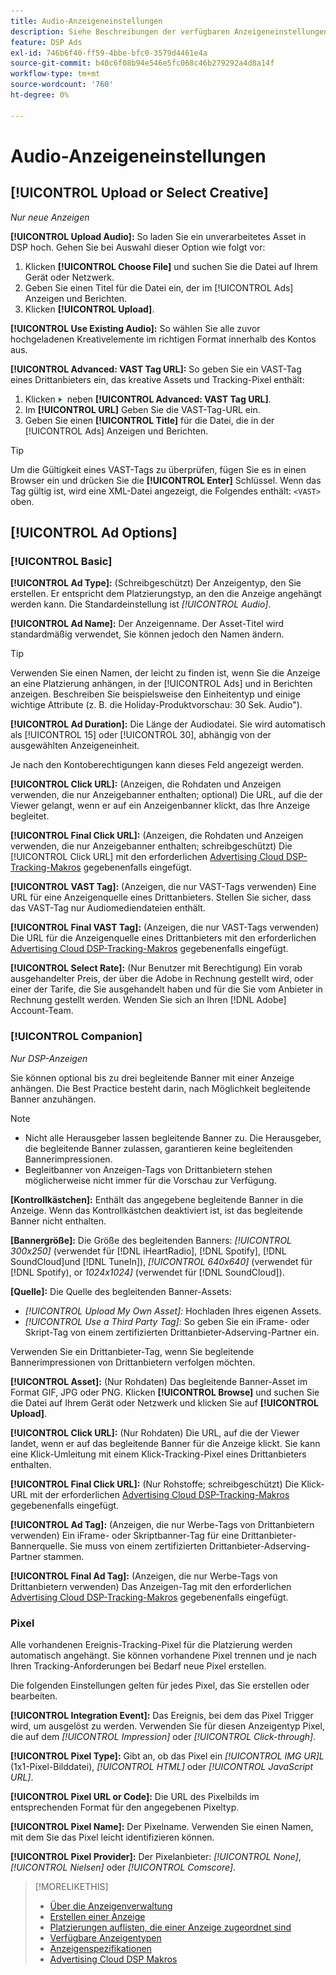 ```yaml
---
title: Audio-Anzeigeneinstellungen
description: Siehe Beschreibungen der verfügbaren Anzeigeneinstellungen für Audioanzeigen.
feature: DSP Ads
exl-id: 746b6f40-ff59-4bbe-bfc0-3579d4461e4a
source-git-commit: b40c6f08b94e546e5fc068c46b279292a4d8a14f
workflow-type: tm+mt
source-wordcount: '760'
ht-degree: 0%

---
```


# Audio-Anzeigeneinstellungen

## [!UICONTROL Upload or Select Creative]

*Nur neue Anzeigen*

**[!UICONTROL Upload Audio]:** So laden Sie ein unverarbeitetes Asset in DSP hoch. Gehen Sie bei Auswahl dieser Option wie folgt vor:

1. Klicken **[!UICONTROL Choose File]** und suchen Sie die Datei auf Ihrem Gerät oder Netzwerk.
1. Geben Sie einen Titel für die Datei ein, der im [!UICONTROL Ads] Anzeigen und Berichten.
1. Klicken **[!UICONTROL Upload]**.

**[!UICONTROL Use Existing Audio]:** So wählen Sie alle zuvor hochgeladenen Kreativelemente im richtigen Format innerhalb des Kontos aus.

**[!UICONTROL Advanced: VAST Tag URL]:** So geben Sie ein VAST-Tag eines Drittanbieters ein, das kreative Assets und Tracking-Pixel enthält:

1. Klicken ![Pfeil](/help/dsp/assets/compressed.png) neben **[!UICONTROL Advanced: VAST Tag URL]**.
1. Im **[!UICONTROL URL]** Geben Sie die VAST-Tag-URL ein.
1. Geben Sie einen **[!UICONTROL Title]** für die Datei, die in der [!UICONTROL Ads] Anzeigen und Berichten.

>[!TIP]
>
> Um die Gültigkeit eines VAST-Tags zu überprüfen, fügen Sie es in einen Browser ein und drücken Sie die **[!UICONTROL Enter]** Schlüssel. Wenn das Tag gültig ist, wird eine XML-Datei angezeigt, die Folgendes enthält: `<VAST>` oben.

## [!UICONTROL Ad Options]

### [!UICONTROL Basic]

**[!UICONTROL Ad Type]:** (Schreibgeschützt) Der Anzeigentyp, den Sie erstellen. Er entspricht dem Platzierungstyp, an den die Anzeige angehängt werden kann. Die Standardeinstellung ist *[!UICONTROL Audio]*.

**[!UICONTROL Ad Name]:** Der Anzeigenname. Der Asset-Titel wird standardmäßig verwendet, Sie können jedoch den Namen ändern.

>[!TIP]
>
> Verwenden Sie einen Namen, der leicht zu finden ist, wenn Sie die Anzeige an eine Platzierung anhängen, in der [!UICONTROL Ads] und in Berichten anzeigen. Beschreiben Sie beispielsweise den Einheitentyp und einige wichtige Attribute (z. B. die Holiday-Produktvorschau: 30 Sek. Audio&quot;).

**[!UICONTROL Ad Duration]:** Die Länge der Audiodatei. Sie wird automatisch als [!UICONTROL 15] oder [!UICONTROL 30], abhängig von der ausgewählten Anzeigeneinheit.

Je nach den Kontoberechtigungen kann dieses Feld angezeigt werden.

**[!UICONTROL Click URL]:** (Anzeigen, die Rohdaten und Anzeigen verwenden, die nur Anzeigebanner enthalten; optional) Die URL, auf die der Viewer gelangt, wenn er auf ein Anzeigenbanner klickt, das Ihre Anzeige begleitet.

**[!UICONTROL Final Click URL]:** (Anzeigen, die Rohdaten und Anzeigen verwenden, die nur Anzeigebanner enthalten; schreibgeschützt) Die [!UICONTROL Click URL] mit den erforderlichen [Advertising Cloud DSP-Tracking-Makros](/help/dsp/campaign-management/macros.md) gegebenenfalls eingefügt.

**[!UICONTROL VAST Tag]:** (Anzeigen, die nur VAST-Tags verwenden) Eine URL für eine Anzeigenquelle eines Drittanbieters. Stellen Sie sicher, dass das VAST-Tag nur Audiomediendateien enthält.

**[!UICONTROL Final VAST Tag]:** (Anzeigen, die nur VAST-Tags verwenden) Die URL für die Anzeigenquelle eines Drittanbieters mit den erforderlichen [Advertising Cloud DSP-Tracking-Makros](/help/dsp/campaign-management/macros.md) gegebenenfalls eingefügt.

**[!UICONTROL Select Rate]:** (Nur Benutzer mit Berechtigung) Ein vorab ausgehandelter Preis, der über die Adobe in Rechnung gestellt wird, oder einer der Tarife, die Sie ausgehandelt haben und für die Sie vom Anbieter in Rechnung gestellt werden. Wenden Sie sich an Ihren [!DNL Adobe] Account-Team.

### [!UICONTROL Companion]

*Nur DSP-Anzeigen*

Sie können optional bis zu drei begleitende Banner mit einer Anzeige anhängen. Die Best Practice besteht darin, nach Möglichkeit begleitende Banner anzuhängen.

>[!NOTE]
>
>* Nicht alle Herausgeber lassen begleitende Banner zu. Die Herausgeber, die begleitende Banner zulassen, garantieren keine begleitenden Bannerimpressionen.
>* Begleitbanner von Anzeigen-Tags von Drittanbietern stehen möglicherweise nicht immer für die Vorschau zur Verfügung.


**\[Kontrollkästchen\]:** Enthält das angegebene begleitende Banner in die Anzeige. Wenn das Kontrollkästchen deaktiviert ist, ist das begleitende Banner nicht enthalten.

**\[Bannergröße\]:** Die Größe des begleitenden Banners: *[!UICONTROL 300x250]* (verwendet für [!DNL iHeartRadio], [!DNL Spotify], [!DNL SoundCloud]und [!DNL TuneIn]), *[!UICONTROL 640x640]* (verwendet für [!DNL Spotify), or *1024x1024]* (verwendet für [!DNL SoundCloud]).

**\[Quelle\]:** Die Quelle des begleitenden Banner-Assets:

* *[!UICONTROL Upload My Own Asset]:* Hochladen Ihres eigenen Assets.
* *[!UICONTROL Use a Third Party Tag]:* So geben Sie ein iFrame- oder Skript-Tag von einem zertifizierten Drittanbieter-Adserving-Partner ein.

Verwenden Sie ein Drittanbieter-Tag, wenn Sie begleitende Bannerimpressionen von Drittanbietern verfolgen möchten.

**[!UICONTROL Asset]:** (Nur Rohdaten) Das begleitende Banner-Asset im Format GIF, JPG oder PNG. Klicken **[!UICONTROL Browse]** und suchen Sie die Datei auf Ihrem Gerät oder Netzwerk und klicken Sie auf **[!UICONTROL Upload]**.

**[!UICONTROL Click URL]:** (Nur Rohdaten) Die URL, auf die der Viewer landet, wenn er auf das begleitende Banner für die Anzeige klickt. Sie kann eine Klick-Umleitung mit einem Klick-Tracking-Pixel eines Drittanbieters enthalten.

**[!UICONTROL Final Click URL]:** (Nur Rohstoffe; schreibgeschützt) Die Klick-URL mit der erforderlichen [Advertising Cloud DSP-Tracking-Makros](/help/dsp/campaign-management/macros.md) gegebenenfalls eingefügt.

**[!UICONTROL Ad Tag]:** (Anzeigen, die nur Werbe-Tags von Drittanbietern verwenden) Ein iFrame- oder Skriptbanner-Tag für eine Drittanbieter-Bannerquelle. Sie muss von einem zertifizierten Drittanbieter-Adserving-Partner stammen.

**[!UICONTROL Final Ad Tag]:** (Anzeigen, die nur Werbe-Tags von Drittanbietern verwenden) Das Anzeigen-Tag mit den erforderlichen [Advertising Cloud DSP-Tracking-Makros](/help/dsp/campaign-management/macros.md) gegebenenfalls eingefügt.

### Pixel

Alle vorhandenen Ereignis-Tracking-Pixel für die Platzierung werden automatisch angehängt. Sie können vorhandene Pixel trennen und je nach Ihren Tracking-Anforderungen bei Bedarf neue Pixel erstellen.

Die folgenden Einstellungen gelten für jedes Pixel, das Sie erstellen oder bearbeiten.

**[!UICONTROL Integration Event]:** Das Ereignis, bei dem das Pixel Trigger wird, um ausgelöst zu werden. Verwenden Sie für diesen Anzeigentyp Pixel, die auf dem *[!UICONTROL Impression]* oder *[!UICONTROL Click-through]*.

**[!UICONTROL Pixel Type]:** Gibt an, ob das Pixel ein *[!UICONTROL IMG UR]L* (1x1-Pixel-Bilddatei), *[!UICONTROL HTML]* oder *[!UICONTROL JavaScript URL]*.

**[!UICONTROL Pixel URL or Code]:** Die URL des Pixelbilds im entsprechenden Format für den angegebenen Pixeltyp.

**[!UICONTROL Pixel Name]:** Der Pixelname. Verwenden Sie einen Namen, mit dem Sie das Pixel leicht identifizieren können.

**[!UICONTROL Pixel Provider]:** Der Pixelanbieter: *[!UICONTROL None]*, *[!UICONTROL Nielsen]* oder *[!UICONTROL Comscore]*.

>[!MORELIKETHIS]
>
>* [Über die Anzeigenverwaltung](ad-about.md)
>* [Erstellen einer Anzeige](ad-create.md)
>* [Platzierungen auflisten, die einer Anzeige zugeordnet sind](/help/dsp/campaign-management/ads/ad-list-placements.md)
>* [Verfügbare Anzeigentypen](ad-types.md)
>* [Anzeigenspezifikationen](/help/dsp/assets/ad-specs.pdf)
>* [Advertising Cloud DSP Makros](/help/dsp/campaign-management/macros.md)

